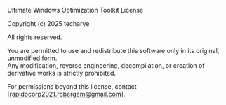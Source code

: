 Ultimate Windows Optimization Toolkit License

Copyright (c) 2025 techarye

All rights reserved.

You are permitted to use and redistribute this software only in its original, unmodified form.  
Any modification, reverse engineering, decompilation, or creation of derivative works is strictly prohibited.  

For permissions beyond this license, contact [rapidocorp2021.robergem@gmail.com].
